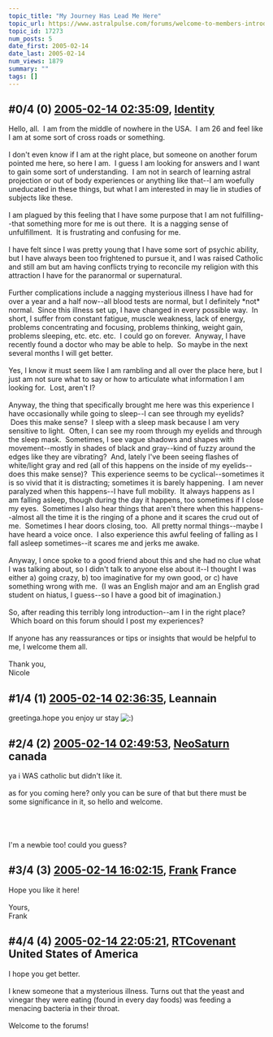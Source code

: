 ```yaml
---
topic_title: "My Journey Has Lead Me Here"
topic_url: https://www.astralpulse.com/forums/welcome-to-members-introductions!/my-journey-has-lead-me-here
topic_id: 17273
num_posts: 5
date_first: 2005-02-14
date_last: 2005-02-14
num_views: 1879
summary: ""
tags: []
---
```


## \#0/4 (0) [2005-02-14 02:35:09](https://www.astralpulse.com/forums/index.php?msg=149214), [Identity](https://www.astralpulse.com/forums/profile/?u=8380)  ##
<section>
Hello, all.  I am from the middle of nowhere in the USA.  I am 26 and feel like I am at some sort of cross roads or something.
<br>
<br>
I don't even know if I am at the right place, but someone on another forum pointed me here, so here I am.  I guess I am looking for answers and I want to gain some sort of understanding.  I am not in search of learning astral projection or out of body experiences or anything like that--I am woefully uneducated in these things, but what I am interested in may lie in studies of subjects like these.
<br>
<br>
I am plagued by this feeling that I have some purpose that I am not fulfilling--that something more for me is out there.  It is a nagging sense of unfulfillment.  It is frustrating and confusing for me.
<br>
<br>
I have felt since I was pretty young that I have some sort of psychic ability, but I have always been too frightened to pursue it, and I was raised Catholic and still am but am having conflicts trying to reconcile my religion with this attraction I have for the paranormal or supernatural.
<br>
<br>
Further complications include a nagging mysterious illness I have had for over a year and a half now--all blood tests are normal, but I definitely *not* normal.  Since this illness set up, I have changed in every possible way.  In short, I suffer from constant fatigue, muscle weakness, lack of energy, problems concentrating and focusing, problems thinking, weight gain, problems sleeping, etc. etc. etc.  I could go on forever.  Anyway, I have recently found a doctor who may be able to help.  So maybe in the next several months I will get better.
<br>
<br>
Yes, I know it must seem like I am rambling and all over the place here, but I just am not sure what to say or how to articulate what information I am looking for.  Lost, aren't I?
<br>
<br>
Anyway, the thing that specifically brought me here was this experience I have occasionally while going to sleep--I can see through my eyelids?  Does this make sense?  I sleep with a sleep mask because I am very sensitive to light.  Often, I can see my room through my eyelids and through the sleep mask.  Sometimes, I see vague shadows and shapes with movement--mostly in shades of black and gray--kind of fuzzy around the edges like they are vibrating?  And, lately I've been seeing flashes of white/light gray and red (all of this happens on the inside of my eyelids--does this make sense)?  This experience seems to be cyclical--sometimes it is so vivid that it is distracting; sometimes it is barely happening.  I am never paralyzed when this happens--I have full mobility.  It always happens as I am falling asleep, though during the day it happens, too sometimes if I close my eyes.  Sometimes I also hear things that aren't there when this happens--almost all the time it is the ringing of a phone and it scares the crud out of me.  Sometimes I hear doors closing, too.  All pretty normal things--maybe I have heard a voice once.  I also experience this awful feeling of falling as I fall asleep sometimes--it scares me and jerks me awake.
<br>
<br>
Anyway, I once spoke to a good friend about this and she had no clue what I was talking about, so I didn't talk to anyone else about it--I thought I was either a) going crazy, b) too imaginative for my own good, or c) have something wrong with me.  (I was an English major and am an English grad student on hiatus, I guess--so I have a good bit of imagination.)
<br>
<br>
So, after reading this terribly long introduction--am I in the right place?  Which board on this forum should I post my experiences?
<br>
<br>
If anyone has any reassurances or tips or insights that would be helpful to me, I welcome them all.
<br>
<br>
Thank you,
<br>
Nicole
</section>

## \#1/4 (1) [2005-02-14 02:36:35](https://www.astralpulse.com/forums/index.php?msg=149215), Leannain  ##
<section>
greetinga.hope you enjoy ur stay
<img alt=":)" class="smiley" src="https://www.astralpulse.com/forums/Smileys/fugue/smiley.png" title="Smiley"/>
</section>

## \#2/4 (2) [2005-02-14 02:49:53](https://www.astralpulse.com/forums/index.php?msg=149219), [NeoSaturn](https://www.astralpulse.com/forums/profile/?u=8341) canada ##
<section>
ya i WAS catholic but didn't like it.
<br>
<br>
as for you coming here? only you can be sure of that but there must be some significance in it, so hello and welcome.
<br>
<br>
<br>
<br>
<br>
I'm a newbie too! could you guess?
</section>

## \#3/4 (3) [2005-02-14 16:02:15](https://www.astralpulse.com/forums/index.php?msg=149359), [Frank](https://www.astralpulse.com/forums/profile/?u=359) France ##
<section>
Hope you like it here!
<br>
<br>
Yours,
<br>
Frank
</section>

## \#4/4 (4) [2005-02-14 22:05:21](https://www.astralpulse.com/forums/index.php?msg=149497), [RTCovenant](https://www.astralpulse.com/forums/profile/?u=8389) United States of America ##
<section>
I hope you get better.
<br>
<br>
I knew someone that a mysterious illness. Turns out that the yeast and vinegar they were eating (found in every day foods) was feeding a menacing bacteria in their throat.
<br>
<br>
Welcome to the forums!
</section>